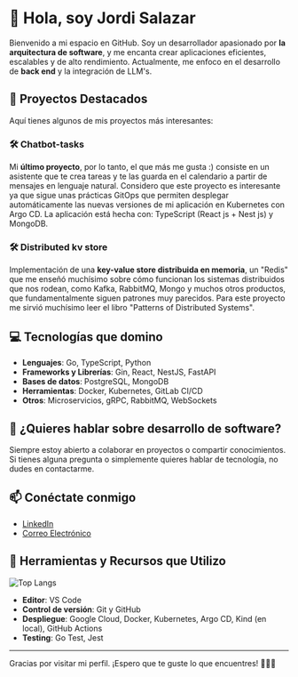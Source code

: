 # 👋 Hola, soy Jordi Salazar 

Bienvenido a mi espacio en GitHub. Soy un desarrollador apasionado por **la arquitectura de software**, y me encanta crear aplicaciones eficientes, escalables y de alto rendimiento. Actualmente, me enfoco en el desarrollo de **back end** y la integración de LLM's.

## 🚀 Proyectos Destacados

Aquí tienes algunos de mis proyectos más interesantes:

### 🛠️ Chatbot-tasks
Mi **último proyecto**, por lo tanto, el que más me gusta :) consiste en un asistente que te crea tareas y te las guarda en el calendario a partir de mensajes en lenguaje natural.
Considero que este proyecto es interesante ya que sigue unas prácticas GitOps que permiten desplegar automáticamente las nuevas versiones de mi aplicación en Kubernetes con Argo CD. La aplicación está hecha con: TypeScript (React js + Nest js) y MongoDB.

### 🛠️ Distributed kv store
Implementación de una **key-value store distribuida en memoria**, un "Redis" que me enseñó muchísimo sobre cómo funcionan los sistemas distribuidos que nos rodean, como Kafka, RabbitMQ, Mongo y muchos otros productos, que fundamentalmente siguen patrones muy parecidos. Para este proyecto me sirvió muchísimo leer el libro "Patterns of Distributed Systems".

## 💻 Tecnologías que domino

- **Lenguajes**: Go, TypeScript, Python
- **Frameworks y Librerías**: Gin, React, NestJS, FastAPI
- **Bases de datos**: PostgreSQL, MongoDB
- **Herramientas**: Docker, Kubernetes, GitLab CI/CD
- **Otros**: Microservicios, gRPC, RabbitMQ, WebSockets

## 💬 ¿Quieres hablar sobre desarrollo de software?

Siempre estoy abierto a colaborar en proyectos o compartir conocimientos. Si tienes alguna pregunta o simplemente quieres hablar de tecnología, no dudes en contactarme.

## 📫 Conéctate conmigo

- [LinkedIn](https://www.linkedin.com/in/%E2%8C%A8%EF%B8%8Fjordi-salazar-badia-504546260/)
- [Correo Electrónico](jordisalazarbadia@gmail.com)

## 🔧 Herramientas y Recursos que Utilizo
![Top Langs](https://github-readme-stats.vercel.app/api/top-langs/?username=J-hu960&layout=compact)

- **Editor**: VS Code
- **Control de versión**: Git y GitHub
- **Despliegue**: Google Cloud, Docker, Kubernetes, Argo CD, Kind (en local), GitHub Actions
- **Testing**: Go Test, Jest

---

Gracias por visitar mi perfil. ¡Espero que te guste lo que encuentres! 👨‍💻✨
